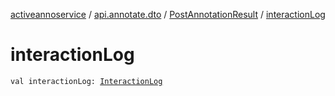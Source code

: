 [activeannoservice](../../index.md) / [api.annotate.dto](../index.md) / [PostAnnotationResult](index.md) / [interactionLog](./interaction-log.md)

# interactionLog

`val interactionLog: `[`InteractionLog`](../../document.annotation/-interaction-log/index.md)
